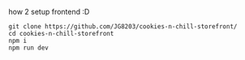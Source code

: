 how 2 setup frontend :D
```
git clone https://github.com/JG8203/cookies-n-chill-storefront/
cd cookies-n-chill-storefront
npm i
npm run dev
```
